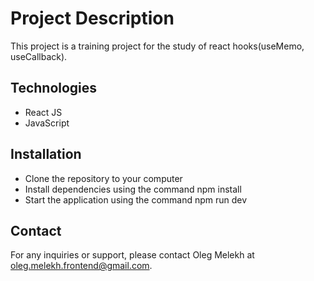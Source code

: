 # Project Description

This project is a training project for the study of react hooks(useMemo, useCallback).

## Technologies

- React JS
- JavaScript

## Installation

- Clone the repository to your computer
- Install dependencies using the command npm install
- Start the application using the command npm run dev

## Contact

For any inquiries or support, please contact Oleg Melekh at oleg.melekh.frontend@gmail.com.

